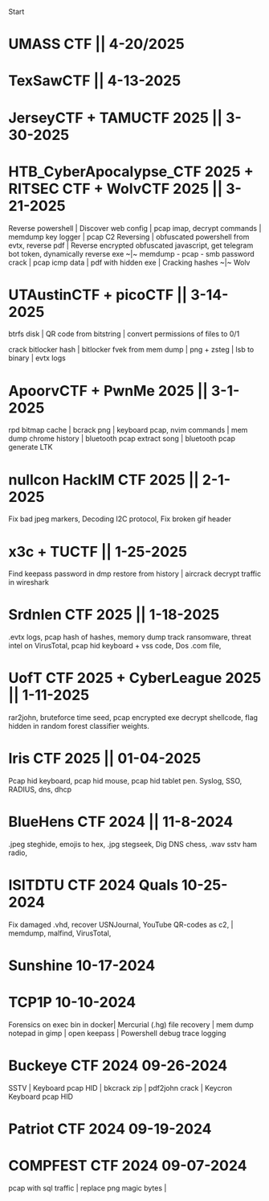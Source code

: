 Start

# UMASS CTF || 4-20/2025



# TexSawCTF || 4-13-2025


# JerseyCTF + TAMUCTF 2025 || 3-30-2025



# HTB_CyberApocalypse_CTF 2025 + RITSEC CTF + WolvCTF 2025  || 3-21-2025

Reverse powershell | Discover web config | pcap imap, decrypt commands | memdump key logger | pcap C2 Reversing | obfuscated powershell from evtx, reverse pdf | Reverse encrypted obfuscated javascript, get telegram bot token, dynamically reverse exe ~|~ memdump - pcap - smb password crack | pcap icmp data |  pdf with hidden exe  | Cracking hashes  ~|~ Wolv

# UTAustinCTF + picoCTF || 3-14-2025

btrfs disk | QR code from bitstring | convert permissions of files to 0/1  

crack bitlocker hash | bitlocker fvek from mem dump | png + zsteg | lsb to binary | evtx logs

# ApoorvCTF + PwnMe 2025 || 3-1-2025

rpd bitmap cache | bcrack png | keyboard pcap, nvim commands | mem dump chrome history | bluetooth pcap extract song | bluetooth pcap generate LTK

# nullcon HackIM CTF 2025 || 2-1-2025

Fix bad jpeg markers, Decoding I2C protocol, Fix broken gif header

# x3c + TUCTF || 1-25-2025

Find keepass password in dmp restore from history | aircrack decrypt traffic in wireshark

# Srdnlen CTF 2025 || 1-18-2025

.evtx logs, pcap hash of hashes, memory dump track ransomware, threat intel on VirusTotal, pcap hid keyboard + vss code, Dos .com file,

# UofT CTF 2025 + CyberLeague 2025 || 1-11-2025

rar2john, bruteforce time seed, pcap encrypted exe decrypt shellcode, flag hidden in random forest classifier weights. 

# Iris CTF 2025 || 01-04-2025

Pcap hid keyboard, pcap hid mouse, pcap hid tablet pen. Syslog, SSO, RADIUS, dns, dhcp

# BlueHens CTF 2024 || 11-8-2024

.jpeg steghide, emojis to hex, .jpg stegseek, Dig DNS chess, .wav sstv ham radio, 

# ISITDTU CTF 2024 Quals 10-25-2024

Fix damaged .vhd, recover USNJournal, YouTube QR-codes as c2, | memdump, malfind, VirusTotal, 

# Sunshine 10-17-2024

# TCP1P 10-10-2024

Forensics on exec bin in docker| Mercurial (.hg) file recovery | mem dump notepad in gimp | open keepass | Powershell debug trace logging

# Buckeye CTF 2024 09-26-2024

SSTV | Keyboard pcap HID | bkcrack zip | pdf2john crack | Keycron Keyboard pcap HID

# Patriot CTF 2024 09-19-2024

# COMPFEST CTF 2024 09-07-2024

pcap with sql traffic | replace png magic bytes | 
